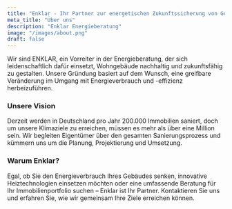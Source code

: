 ```yaml
---
title: "Enklar - Ihr Partner zur energetischen Zukunftssicherung von Gebäuden"
meta_title: "Über uns"
description: "Enklar Energieberatung"
image: "/images/about.png"
draft: false
---
```


Wir sind ENKLAR, ein Vorreiter in der Energieberatung, der sich leidenschaftlich dafür einsetzt, Wohngebäude nachhaltig und zukunftsfähig zu gestalten. Unsere Gründung basiert auf dem Wunsch, eine greifbare Veränderung im Umgang mit Energieverbrauch und -effizienz herbeizuführen.

### Unsere Vision
Derzeit werden in Deutschland pro Jahr 200.000 Immobilien saniert, doch um unsere Klimaziele zu erreichen, müssen es mehr als über eine Million sein. Wir begleiten Eigentümer über den gesamten Sanierungsprozess und kümmern uns um die Planung, Projektierung und Umsetzung. 

### Warum Enklar?
Egal, ob Sie den Energieverbrauch Ihres Gebäudes senken, innovative Heiztechnologien einsetzen möchten oder eine umfassende Beratung für Ihr Immobilienportfolio suchen – Enklar ist Ihr Partner. Kontaktieren Sie uns und erfahren Sie, wie wir gemeinsam Ihre Ziele erreichen können.


